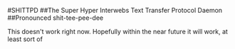 #SHITTPD
##The Super Hyper Interwebs Text Transfer Protocol Daemon
##Pronounced shit-tee-pee-dee

This doesn't work right now. Hopefully within the near future it will work, at least sort of

